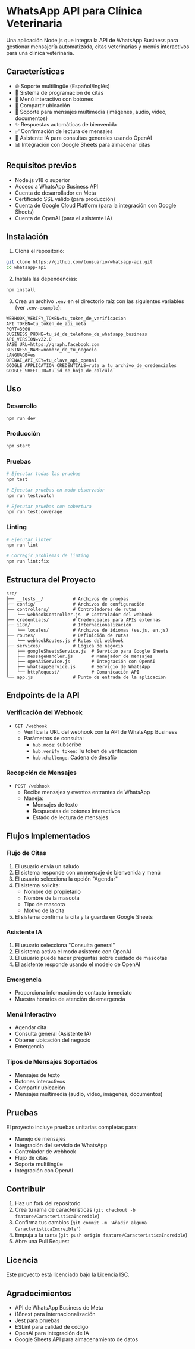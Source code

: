 # WhatsApp API para Clínica Veterinaria

Una aplicación Node.js que integra la API de WhatsApp Business para gestionar mensajería automatizada, citas veterinarias y menús interactivos para una clínica veterinaria.

## Características

- 🌐 Soporte multilingüe (Español/Inglés)
- 📅 Sistema de programación de citas
- 🔄 Menú interactivo con botones
- 📍 Compartir ubicación
- 📸 Soporte para mensajes multimedia (imágenes, audio, video, documentos)
- ✨ Respuestas automáticas de bienvenida
- ✅ Confirmación de lectura de mensajes
- 🧠 Asistente IA para consultas generales usando OpenAI
- 📊 Integración con Google Sheets para almacenar citas

## Requisitos previos

- Node.js v18 o superior
- Acceso a WhatsApp Business API
- Cuenta de desarrollador en Meta
- Certificado SSL válido (para producción)
- Cuenta de Google Cloud Platform (para la integración con Google Sheets)
- Cuenta de OpenAI (para el asistente IA)

## Instalación

1. Clona el repositorio:
```bash
git clone https://github.com/tuusuario/whatsapp-api.git
cd whatsapp-api
```

2. Instala las dependencias:
```bash
npm install
```

3. Crea un archivo `.env` en el directorio raíz con las siguientes variables (ver `.env-example`):
```env
WEBHOOK_VERIFY_TOKEN=tu_token_de_verificacion
API_TOKEN=tu_token_de_api_meta
PORT=3000
BUSINESS_PHONE=tu_id_de_telefono_de_whatsapp_business
API_VERSION=v22.0
BASE_URL=https://graph.facebook.com
BUSINESS_NAME=nombre_de_tu_negocio
LANGUAGE=es
OPENAI_API_KEY=tu_clave_api_openai
GOOGLE_APPLICATION_CREDENTIALS=ruta_a_tu_archivo_de_credenciales
GOOGLE_SHEET_ID=tu_id_de_hoja_de_calculo
```

## Uso

### Desarrollo
```bash
npm run dev
```

### Producción
```bash
npm start
```

### Pruebas
```bash
# Ejecutar todas las pruebas
npm test

# Ejecutar pruebas en modo observador
npm run test:watch

# Ejecutar pruebas con cobertura
npm run test:coverage
```

### Linting
```bash
# Ejecutar linter
npm run lint

# Corregir problemas de linting
npm run lint:fix
```

## Estructura del Proyecto

```
src/
├── __tests__/           # Archivos de pruebas
├── config/              # Archivos de configuración
├── controllers/         # Controladores de rutas
│   └── webhookController.js  # Controlador del webhook
├── credentials/         # Credenciales para APIs externas
├── i18n/                # Internacionalización
│   └── locales/         # Archivos de idiomas (es.js, en.js)
├── routes/              # Definición de rutas
│   └── webhookRoutes.js # Rutas del webhook
├── services/            # Lógica de negocio
│   ├── googleSheetsService.js  # Servicio para Google Sheets
│   ├── messageHandler.js       # Manejador de mensajes
│   ├── openAiService.js        # Integración con OpenAI
│   ├── whatsappService.js      # Servicio de WhatsApp
│   └── httpRequest/            # Comunicación API
└── app.js               # Punto de entrada de la aplicación
```

## Endpoints de la API

### Verificación del Webhook
- `GET /webhook`
  - Verifica la URL del webhook con la API de WhatsApp Business
  - Parámetros de consulta:
    - `hub.mode`: subscribe
    - `hub.verify_token`: Tu token de verificación
    - `hub.challenge`: Cadena de desafío

### Recepción de Mensajes
- `POST /webhook`
  - Recibe mensajes y eventos entrantes de WhatsApp
  - Maneja:
    - Mensajes de texto
    - Respuestas de botones interactivos
    - Estado de lectura de mensajes

## Flujos Implementados

### Flujo de Citas
1. El usuario envía un saludo
2. El sistema responde con un mensaje de bienvenida y menú
3. El usuario selecciona la opción "Agendar"
4. El sistema solicita:
   - Nombre del propietario
   - Nombre de la mascota
   - Tipo de mascota
   - Motivo de la cita
5. El sistema confirma la cita y la guarda en Google Sheets

### Asistente IA
1. El usuario selecciona "Consulta general"
2. El sistema activa el modo asistente con OpenAI
3. El usuario puede hacer preguntas sobre cuidado de mascotas
4. El asistente responde usando el modelo de OpenAI

### Emergencia
- Proporciona información de contacto inmediato
- Muestra horarios de atención de emergencia

### Menú Interactivo
- Agendar cita
- Consulta general (Asistente IA)
- Obtener ubicación del negocio
- Emergencia

### Tipos de Mensajes Soportados
- Mensajes de texto
- Botones interactivos
- Compartir ubicación
- Mensajes multimedia (audio, video, imágenes, documentos)

## Pruebas

El proyecto incluye pruebas unitarias completas para:
- Manejo de mensajes
- Integración del servicio de WhatsApp
- Controlador de webhook
- Flujo de citas
- Soporte multilingüe
- Integración con OpenAI

## Contribuir

1. Haz un fork del repositorio
2. Crea tu rama de características (`git checkout -b feature/CaracteristicaIncreible`)
3. Confirma tus cambios (`git commit -m 'Añadir alguna CaracteristicaIncreible'`)
4. Empuja a la rama (`git push origin feature/CaracteristicaIncreible`)
5. Abre una Pull Request

## Licencia

Este proyecto está licenciado bajo la Licencia ISC.

## Agradecimientos

- API de WhatsApp Business de Meta
- i18next para internacionalización
- Jest para pruebas
- ESLint para calidad de código
- OpenAI para integración de IA
- Google Sheets API para almacenamiento de datos 